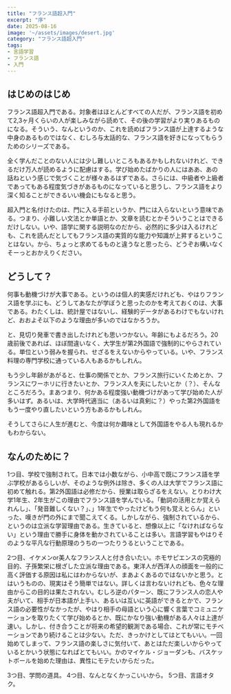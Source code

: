 ```yaml
--- 
title: "フランス語超入門" 
excerpt: "序"
date: 2025-08-16 
image: '~/assets/images/desert.jpg'
category: "フランス語超入門"
tags:
- 言語学習
- フランス語
- 入門
---
```

## はじめのはじめ

フランス語超入門である。対象者はほとんどすべての人だが、フランス語を初めて2,3ヶ月くらいの人が楽しみながら読めて、その後の学習がより実りあるものになる。そういう、なんというのか、これを読めばフランス語が上達するような中身のあるものではなく、むしろ与太話的な、フランス語を好きになってもらうためのシリーズである。

全く学んだことのない人には少し難しいところもあるかもしれないけれど、できるだけ万人が読めるように配慮はする。学び始めたばかりの人にはああ、あの話ねという感じで気づくことが様々あるはずである。さらには、中級者や上級者であってもある程度気づきがあるものになっていると思うし、フランス語をより深く知ることができるいい機会にもなると思う。

超入門と名付けたのは、門に入る手前というか、門には入らないという意味である。つまり、小難しい文法とか単語とか、文章を読むとかそういうことはできるだけしない。いや、語学に関する説明なのだから、必然的に多少は入るけれども、これを読んだとしてもフランス語の実質的な能力や知識が上昇するということはない。から、ちょっと求めてるものと違うなと思ったら、どうぞお構いなくそーっとおかえりください。

## どうして？

何事も動機づけが大事である。というのは個人的実感だけれども、やはりフランス語を学ぶにも、どうしてあなたが学ぼうと思ったのかを考えておくのは、大事である。わたくしは、統計屋ではないし、経験的データがあるわけでもないけれど、おおよそ以下のような理由が多いのではなかろうか。

と、見切り発車で書き出したけれども思いつかない。年齢にもよるだろう。20歳前後であれば、ほぼ間違いなく、大学生が第2外国語で強制的にやらされている。単位という弱みを握られ、せざるをえないからやっている。いや、フランス料理の専門学校に通っている人もあるかもしれん。

もう少し年齢があがると、仕事の関係でとか、フランス旅行にいくためとか、フランスにワーホリに行きたいとか、フランス人を夫にしたいとか（？）、そんなところだろう。まあつまり、何かある程度強い動機づけがあって学び始めた人が多いはず。あるいは、大学時代適当に（あるいは真剣に？）やった第2外国語をもう一度やり直したいという方もあるかもしれん。

そうしてさらに人生が進むと、今度は何か趣味として外国語をやる人も現れるかもわからない。

## なんのために？

1つ目、学校で強制されて。日本では小数ながら、小中高で既にフランス語を学ぶ学校があるらしいが、そのような例外は除き、多くの人は大学でフランス語に初めて触れる。第2外国語は必修だから、授業は取らざるをえない。とりわけ大学1年生、2年生がこの理由でフランス語を学んでいる。「動詞の活用とか覚えられんし」、「発音難しくない？」、」1年生でやったけどもう何も覚えとらん」といった、嘆きが門の外にまで聞こえてくる。しかしながら、強制されているから、というのは立派な学習理由である。生きていると、想像以上に「なければならない」という理由で勝手に身体を動かされていることは多い。言語学習もやはりそのような平凡な行動原理のうちの一つたりうるということである。

2つ目、イケメンor美人なフランス人と付き合いたい。ホモサピエンスの究極的目的、子孫繁栄に根ざした立派な理由である。東洋人が西洋人の顔面を一般的に高く評価する原因は私にはわからないが、まあよくあるのではないかと思う。とはいうものの、現実はそう簡単ではない。詳しくは言わないけれども、色々な理由からこの目的は果たされない。むしろ逆のパターン、既にフランス人の恋人や夫がいて、相手が日本語が上手い、あるいは互いに英語ができるとかで、フランス語の必要性がなかったが、やはり相手の母語という心に響く言葉でコミュニケーションを取りたくて学び始めるとか、既にかなり強い動機がある人々は上達が速い。しかし、付き合うことが将来の希望的観測である場合、これが常にモチベーションであり続けることは少ない。ただ、きっかけとしてはとてもいい。一回始めてしまって、フランス語の楽しさに気付いて、あとはただ楽しいからやっているとかいう状態になればとてもいい。かのマイケル・ジョーダンも、バスケットボールを始めた理由は、異性にモテたいからだった。

3つ目、学問の道具。
4つ目、なんとなくかっこいいから。
5つ目、言語オタク。


[^1]: 
